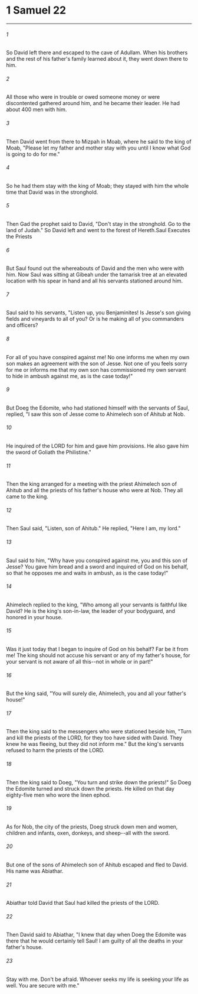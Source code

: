 # 1 Samuel 22
***



###### 1 
So David left there and escaped to the cave of Adullam. When his brothers and the rest of his father's family learned about it, they went down there to him. 

###### 2 
All those who were in trouble or owed someone money or were discontented gathered around him, and he became their leader. He had about 400 men with him. 

###### 3 
Then David went from there to Mizpah in Moab, where he said to the king of Moab, "Please let my father and mother stay with you until I know what God is going to do for me." 

###### 4 
So he had them stay with the king of Moab; they stayed with him the whole time that David was in the stronghold. 

###### 5 
Then Gad the prophet said to David, "Don't stay in the stronghold. Go to the land of Judah." So David left and went to the forest of Hereth.Saul Executes the Priests 

###### 6 
But Saul found out the whereabouts of David and the men who were with him. Now Saul was sitting at Gibeah under the tamarisk tree at an elevated location with his spear in hand and all his servants stationed around him. 

###### 7 
Saul said to his servants, "Listen up, you Benjaminites! Is Jesse's son giving fields and vineyards to all of you? Or is he making all of you commanders and officers? 

###### 8 
For all of you have conspired against me! No one informs me when my own son makes an agreement with the son of Jesse. Not one of you feels sorry for me or informs me that my own son has commissioned my own servant to hide in ambush against me, as is the case today!" 

###### 9 
But Doeg the Edomite, who had stationed himself with the servants of Saul, replied, "I saw this son of Jesse come to Ahimelech son of Ahitub at Nob. 

###### 10 
He inquired of the LORD for him and gave him provisions. He also gave him the sword of Goliath the Philistine." 

###### 11 
Then the king arranged for a meeting with the priest Ahimelech son of Ahitub and all the priests of his father's house who were at Nob. They all came to the king. 

###### 12 
Then Saul said, "Listen, son of Ahitub." He replied, "Here I am, my lord." 

###### 13 
Saul said to him, "Why have you conspired against me, you and this son of Jesse? You gave him bread and a sword and inquired of God on his behalf, so that he opposes me and waits in ambush, as is the case today!" 

###### 14 
Ahimelech replied to the king, "Who among all your servants is faithful like David? He is the king's son-in-law, the leader of your bodyguard, and honored in your house. 

###### 15 
Was it just today that I began to inquire of God on his behalf? Far be it from me! The king should not accuse his servant or any of my father's house, for your servant is not aware of all this--not in whole or in part!" 

###### 16 
But the king said, "You will surely die, Ahimelech, you and all your father's house!" 

###### 17 
Then the king said to the messengers who were stationed beside him, "Turn and kill the priests of the LORD, for they too have sided with David. They knew he was fleeing, but they did not inform me." But the king's servants refused to harm the priests of the LORD. 

###### 18 
Then the king said to Doeg, "You turn and strike down the priests!" So Doeg the Edomite turned and struck down the priests. He killed on that day eighty-five men who wore the linen ephod. 

###### 19 
As for Nob, the city of the priests, Doeg struck down men and women, children and infants, oxen, donkeys, and sheep--all with the sword. 

###### 20 
But one of the sons of Ahimelech son of Ahitub escaped and fled to David. His name was Abiathar. 

###### 21 
Abiathar told David that Saul had killed the priests of the LORD. 

###### 22 
Then David said to Abiathar, "I knew that day when Doeg the Edomite was there that he would certainly tell Saul! I am guilty of all the deaths in your father's house. 

###### 23 
Stay with me. Don't be afraid. Whoever seeks my life is seeking your life as well. You are secure with me."
